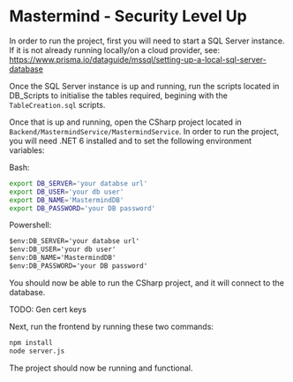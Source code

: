 # Mastermind - Security Level Up

In order to run the project, first you will need to start a SQL Server instance. If it is not already running locally/on a cloud provider, see: https://www.prisma.io/dataguide/mssql/setting-up-a-local-sql-server-database

Once the SQL Server instance is up and running, run the scripts located in DB_Scripts to initialise the tables required, begining with the `TableCreation.sql` scripts.

Once that is up and running, open the CSharp project located in `Backend/MastermindService/MastermindService`. In order to run the project, you will need .NET 6 installed and to set the following environment variables: 

Bash:

```sh
export DB_SERVER='your databse url'
export DB_USER='your db user'
export DB_NAME='MastermindDB'
export DB_PASSWORD='your DB password'
```

Powershell:

```ps
$env:DB_SERVER='your databse url'
$env:DB_USER='your db user'
$env:DB_NAME='MastermindDB'
$env:DB_PASSWORD='your DB password'
```

You should now be able to run the CSharp project, and it will connect to the database.

TODO: Gen cert keys

Next, run the frontend by running these two commands: 

```bash
npm install
node server.js
```

The project should now be running and functional.
